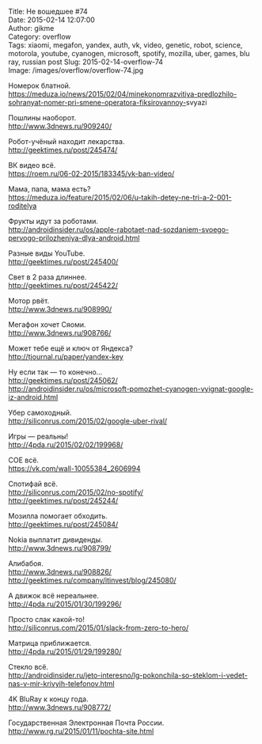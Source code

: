 Title: Не вошедшее #74  
Date: 2015-02-14 12:07:00  
Author: gikme  
Category: overflow  
Tags: xiaomi, megafon, yandex, auth, vk, video, genetic, robot, science, motorola, youtube, cyanogen, microsoft, spotify, mozilla, uber, games, blu ray, russian post
Slug: 2015-02-14-overflow-74  
Image: /images/overflow/overflow-74.jpg

Номерок блатной.  
<https://meduza.io/news/2015/02/04/minekonomrazvitiya-predlozhilo-sohranyat-nomer-pri-smene-operatora-fiksirovannoy->svyazi

Пошлины наоборот.  
<http://www.3dnews.ru/909240/>

Робот-учёный находит лекарства.  
<http://geektimes.ru/post/245474/>

ВК видео всё.  
<https://roem.ru/06-02-2015/183345/vk-ban-video/>

Мама, папа, мама есть?  
<https://meduza.io/feature/2015/02/06/u-takih-detey-ne-tri-a-2-001-roditelya>

Фрукты идут за роботами.  
<http://androidinsider.ru/os/apple-rabotaet-nad-sozdaniem-svoego-pervogo-prilozheniya-dlya-android.html>

Разные виды YouTube.  
<http://geektimes.ru/post/245400/>

Свет в 2 раза длиннее.  
<http://geektimes.ru/post/245422/>

Мотор рвёт.  
<http://www.3dnews.ru/908990/>

Мегафон хочет Сяоми.  
<http://www.3dnews.ru/908766/>

Может тебе ещё и ключ от Яндекса?  
<http://tjournal.ru/paper/yandex-key>

Ну если так — то конечно…  
<http://geektimes.ru/post/245062/>  
<http://androidinsider.ru/os/microsoft-pomozhet-cyanogen-vyignat-google-iz-android.html>

Убер самоходный.  
<http://siliconrus.com/2015/02/google-uber-rival/>

Игры — реальны!  
<http://4pda.ru/2015/02/02/199968/>

СОЕ всё.  
<https://vk.com/wall-10055384_2606994>

Спотифай всё.  
<http://siliconrus.com/2015/02/no-spotify/>  
<http://geektimes.ru/post/245244/>

Мозилла помогает обходить.  
<http://geektimes.ru/post/245084/>

Nokia выплатит дивиденды.  
<http://www.3dnews.ru/908799/>

Алибабоя.  
<http://www.3dnews.ru/908826/>  
<http://geektimes.ru/company/itinvest/blog/245080/>

А движок всё нереальнее.  
<http://4pda.ru/2015/01/30/199296/>

Просто слак какой-то!  
<http://siliconrus.com/2015/01/slack-from-zero-to-hero/>

Матрица приближается.  
<http://4pda.ru/2015/01/29/199280/>

Стекло всё.  
<http://androidinsider.ru/jeto-interesno/lg-pokonchila-so-steklom-i-vedet-nas-v-mir-krivyih-telefonov.html>

4K BluRay к концу года.  
<http://www.3dnews.ru/908772/>

Государственная Электронная Почта России.  
<http://www.rg.ru/2015/01/11/pochta-site.html>


